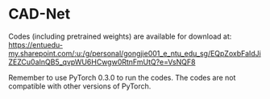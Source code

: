 # CAD-Net

Codes (including pretrained weights) are available for download at: https://entuedu-my.sharepoint.com/:u:/g/personal/gongjie001_e_ntu_edu_sg/EQpZoxbFaIdJiZEZCu0aInQB5_qvpWU6HCwgw0RtnFmUtQ?e=VsNQF8

Remember to use PyTorch 0.3.0 to run the codes. The codes are not compatible with other versions of PyTorch.
